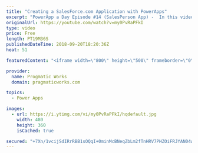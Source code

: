 ```yaml
---
title: "Creating a SalesForce.com Application with PowerApps"
excerpt: "PowerApp a Day Episode #14 (SalesPerson App) -  In this video, we'll create a new application that connects to SalesForce.com for a rep to review their leads and contacts from their phones.  Power App and Power Platform Training : https://pragmaticworks.com/training/on-demand-training  Delegatable events:"
originalUrl: https://youtube.com/watch?v=my0PvRaPFkI
type: video
price: Free
length: PT19M36S
publishedDateTime: 2018-09-20T18:20:36Z
heat: 51

featuredContent: "<iframe width=\"800\" height=\"500\" frameborder=\"0\" src=\"https://www.youtube.com/embed/my0PvRaPFkI\" allow=\"accelerometer; autoplay; encrypted-media; gyroscope; picture-in-picture\" allowfullscreen></iframe>"

provider:
  name: Progmatic Works
  domain: pragmaticworks.com

topics:
  - Power Apps

images:
  - url: https://i.ytimg.com/vi/my0PvRaPFkI/hqdefault.jpg
    width: 480
    height: 360
    isCached: true

secured: "+7Xn/1vcijSdIRrRBB1sOQqI+0minMcBNeqZbLm2fTnHRV7PHZOiFRJYAN04wT5WRM3c+vHC2wg7FSrHvrdFk2fwDAWtB6QhIZcRKhgUl04r77mWaNy3UIrwlnPAiGTrwJTBXF7u4lFuzZCzqlEepLRPEPs+TXe7fks0Ip/QzAHG8eJS+NXfvABflXHyzpxyF4BQKArFQxfVOVF1oXe/76l/RMoXxeYYvdPu5x06tOEfxMLfkhOBjSAE8m2LjYsWBVok5UyoQ7ldTb6kaWHwS38zAwZZbhp+gGqN9ApYAJb64zyEGl9aJf4VF/zVmcIfy3xZ0W36GXqaqu29CJlenROiX2nYpp1bHdFmjCCZw9vNlxBx+NWQNGRzWnOxqcd6JZnKZ1IFw07Ou7V7VLTyPrqCkFHLacW3KhSlwVrNJoQ=;d3tHYuSKWK9GrIL6Frz4jg=="
---
```


